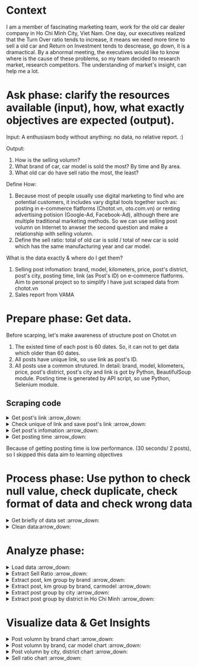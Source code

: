 # Context
I am a member of fascinating marketing team, work for the old car dealer company in Ho Chi Minh City, Viet Nam. One day, our executives realized that the Turn Over ratio tends to increase, it means we need more time to sell a old car and Return on Investment tends to descrease, go down, it is a dramactical. By a abnormal meeting, the executives would like to know where is the cause of these problems, so my team decided to research market, research competitors. The understanding of market's insight, can help me a lot.

# Ask phase: clarify the resources available (input), how, what exactly objectives are expected (output).

Input: A enthusiasm body without anything: no data, no relative report. :) 

Output:
1. How is the selling volumn? 
2. What brand of car, car model is sold the most? By time and By area.
3. What old car do have sell ratio the most, the least?

Define How: 
1. Because most of people usually use digital marketing to find who are potential customers, it includes vary digital tools together such as: posting in e-commerce flatforms (Chotot.vn, oto.com.vn) or renting advertising potision (Google-Ad, Facebook-Ad), although there are multiple traditional marketing methods. So we can use selling post volumn on Internet to anwser the second question and make a relationship with selling volumn.
2. Define the sell ratio: total of old car is sold / total of new car is sold which has the same manufacturing year and car model.

What is the data exactly & where do I get them?
1. Selling post infomation: brand, model, kilometers, price, post's district, post's city, posting time, link (as Post's ID) on e-commerce flatforms. Aim to personal project so to simplify I have just scraped data from chotot.vn
2. Sales report from VAMA

# Prepare phase: Get data.
Before scarping, let's make awareness of structure post on Chotot.vn
1. The existed time of each post is 60 dates. So, it can not to get data which older than 60 dates. 
2. All posts have unique link, so use link as post's ID.
3. All posts use a common strutured. In detail: brand, model, kilometers, price, post's district, post's city and link is got by Python, BeautifulSoup module. Posting time is generated by API script, so use Python, Selenium module.

## Scraping code

<details><summary> Get post's link  :arrow_down: </summary>

```python
'''Get all link of posts'''
import requests
from bs4 import BeautifulSoup

posts = []
for i in range(0,1000):
    url = 'https://xe.chotot.com/mua-ban-oto-cu-sdca1?page={}'.format(i)
    response = requests.get(url, timeout=10)
    if response.status_code != 200:
        print('time out')
        continue
    content = response.content
    soup = BeautifulSoup(content, 'html.parser')
    for y in soup.find_all('a', class_="AdItem_adItem__gDDQT"):
        link = 'https://xe.chotot.com'+y['href']
        posts.append(link)
    print(i)
print(len(posts)) #20015
```
</details>

<details><summary> Check unique of link and save post's link :arrow_down: </summary>

```python
#find unique link posts
uni_posts = set(posts) #19897
posts = list(uni_posts)
#save posts list into txt
with open('posts7-2-2023.txt', 'w') as f:
    for s in posts:
        f.write(s+'\n')
```

![image](https://github.com/Cong-hau/analyze-old-car-selling-posts/blob/f770049f7ffefcbbb9ab1f4aca84f5083337fc00/images/link_post.png)

</details>

<details><summary> Get post's infomation :arrow_down: </summary>

```python
'''read list into txt'''
with open("posts7-2-2023.txt", 'r') as f:
    posts = [line.rstrip('\n') for line in f]
print(len(posts))


'''Get data from all posts'''
import requests
from bs4 import BeautifulSoup
from datetime import datetime
import re

data = []
index = 0
for url in posts[0]:
    try:
        response = requests.get(url, timeout=15)
    except requests.Timeout:
        continue
    if response.status_code != 200:
        continue
    content = response.content
    soup = BeautifulSoup(content, 'html.parser')
    #brand
    brand = soup.find('a', itemprop = 'carbrand')
    if brand is not None:
        brand = brand.string
    #carmodel
    carmodel = soup.find('a', itemprop = 'carmodel')
    if carmodel is not None:
        carmodel = carmodel.string
    #Manufactural year
    mfyear_string = soup.find('span', itemprop = 'mfdate')
    if mfyear_string is None:
        mfyear = None
    else:
        mfyear_string = mfyear_string.string
        try:
            mftime = datetime.strptime(mfyear_string, '%Y')
            mfyear = mftime.year
        except ValueError:
            mfyear = mfyear_string
    #km
    km_string = soup.find('span', itemprop = 'mileage_v2')
    if km_string is None:
        km = None
    else:
        km = int(km_string.string)
    #Transmission, Fuel
    gearbox = soup.find('span', itemprop = 'gearbox')
    if gearbox is not None:
        gearbox = gearbox.string
    fuel = soup.find('span', itemprop = 'fuel')
    if fuel is not None:
        fuel = fuel.string
    #Price
    price_string = soup.find('span', itemprop = 'price')
    if price_string is None:
        price = None
    else:
        price_string = price_string.text
        price = int(price_string[0:-3].replace('.','')) #remove '.','đ',' ' and convert to int
    #Area: dictrict, city
    script = soup.find('script', id='__NEXT_DATA__').string

    start_pattern_district = 'area_name":"'
    start_index_district = re.search(start_pattern_district, script)
    end_pattern_district = '","region'
    end_index_district = re.search(end_pattern_district, script)
    if start_index_district is None:
        district = None
    elif end_index_district is None:
        district = None
    else:
        district = script[start_index_district.span()[1]:end_index_district.span()[0]]
    
    start_pattern_city = 'region_name":"'
    start_index_city = re.search(start_pattern_city, script)
    end_pattern_city = '","company_ad'
    end_index_city = re.search(end_pattern_city, script)
    if start_index_city is None:
        city = None
    elif end_index_city is None:
        city = None
    else:
        city = script[start_index_city.span()[1]:end_index_city.span()[0]]
    #Posted time
    start_pattern_time = 'date":"'
    start_index_time = re.search(start_pattern_time, script)
    end_pattern_time = '","access-control-expose-headers"'
    end_index_time = re.search(end_pattern_time, script)
    if start_index_time is None:
        posted_time, posted_year, posted_month = None, None, None
    elif end_index_city is None:
        posted_time, posted_year, posted_month = None, None, None
    else:
        posted_time_string = script[start_index_time.span()[1]:end_index_time.span()[0]]
        try:
            posted_time = datetime.strptime(posted_time_string, '%a, %d %b %Y %H:%M:%S %Z')
            posted_year = posted_time.year
            posted_month = posted_time.strftime('%b')
        except ValueError:
            posted_time, posted_year, posted_month = None, None, None

    #PhoneNumber
    #Href
    href = url
    data.append({'brand': brand,
        'carmodel': carmodel,
        'year': mfyear,
        'km': km,
        'tranmission': gearbox,
        'fuel': fuel,
        'price': price,
        'district': district,
        'city': city,
        'posted_year': posted_year,
        'posted_month': posted_month,
        'link': href
        })
    index += 1
    print(index)
#print(len(data))
#Export: Write data into a new csv
import csv
keys = data[0].keys()   
'''with open('data.csv', 'w', encoding='utf8', newline='') as output_file:
    dict_writer = csv.DictWriter(output_file, keys)
    dict_writer.writeheader()
    dict_writer.writerows(data)'''
#Append new data into existed csv
with open('data.csv', 'a', encoding='utf8', newline='') as output_file:
    dict_writer = csv.DictWriter(output_file, keys)
    dict_writer.writerows(data)
```

![image](https://github.com/Cong-hau/analyze-old-car-selling-posts/blob/f770049f7ffefcbbb9ab1f4aca84f5083337fc00/images/post_info.png)

</details>

<details><summary> Get posting time :arrow_down: </summary>

```python
import selenium
from selenium import webdriver
from selenium.webdriver.common.keys import Keys
from selenium.webdriver.common.by import By
import time

link = ['https://xe.chotot.com/mua-ban-oto-quan-8-tp-ho-chi-minh/102698000.htm','https://xe.chotot.com/mua-ban-oto-quan-3-tp-ho-chi-minh/102398170.htm']
driver = webdriver.Chrome()
for url in link:
    driver.get(url)
    time.sleep(5)

    posted_time_ele = driver.find_element(By.XPATH, '//*[@id="__next"]/div/div[3]/div[1]/div/div[4]/div/div[2]/div/div/div/span/div/div[2]/span')
    print(posted_time_ele.text) #30s for 2 posts, so use selenium take a lot of time
```

![image](https://github.com/Cong-hau/analyze-old-car-selling-posts/blob/f770049f7ffefcbbb9ab1f4aca84f5083337fc00/images/posting_time.png)

</details>

Because of getting posting time is low performance. (30 seconds/ 2 posts), so I skipped this data aim to learning objectives

# Process phase: Use python to check null value, check duplicate, check format of data and check wrong data

<details><summary> Get briefly of data set :arrow_down: </summary>

```python
import pandas as pd

'''Load data'''
df = pd.read_csv('data.csv')

'''Get briefly of dataset'''
df.head()
df.info() 
df.describe()
df.columns
```

![image](https://github.com/Cong-hau/analyze-old-car-selling-posts/blob/b127c994cfa195dfb1a9ba852610419fbdc26927/images/df_info.png)

</details>

<details><summary> Clean data:arrow_down: </summary>

```python
'''Cleaning empty value'''
#View the empty value
df[df.isnull().any(axis=1)] 
```

![image](https://github.com/Cong-hau/analyze-old-car-selling-posts/blob/b127c994cfa195dfb1a9ba852610419fbdc26927/images/null_value.png)

```python
km_mode = df['km'].mode() #find mode value and ignore NaN value
km_mode = float(km_mode) #mode() function create object so have to change data type before use on fillna method
df['km'].fillna(km_mode, inplace=True) 

#View again include brand, carmodel so drop the rest of na
df.dropna(inplace=True) 

'''Cleaning wrong format'''
df.info()
convert_dict = {'km':int, 'price':int, 'posted_year':str}
df = df.astype(convert_dict)

'''Check wrong data in city'''
#view unique in city column
set(df['city']) #do not have misspelling and obey the standard

'''Remove duplicates'''
df.duplicated() #All is False >> no duplicates

'''#Save dataset after cleaning'''
df.to_csv('cleaned_data.csv', index=False) #remove index number
```

![image](https://github.com/Cong-hau/analyze-old-car-selling-posts/blob/b127c994cfa195dfb1a9ba852610419fbdc26927/images/check_duplicates.png)

</details>

# Analyze phase: 
<details><summary> Load data :arrow_down: </summary>

```python
import pandas as pd

'''1.Load data'''
df = pd.read_csv('cleaned_data.csv')

'''2.View data'''
df.info()
df.head()
df = df.astype({'posted_year':int})#remove number after digit point of float type
df = df.astype({'posted_year':str})#convert data type in a line
```
</details>

<details><summary> Extract Sell Ratio :arrow_down: </summary>

```python
#Create a new dataframe 
top_posts = df.groupby(['brand','carmodel','year']).size().sort_values(ascending=False)
sell_ratio = top_posts.reset_index() #convert series (groupby result) into dataframe
sell_ratio.rename(columns={0:'num_posts'}, inplace=True) #change column name

#Filter manufacture year (2020,2021,2022)
sell_ratio = sell_ratio[sell_ratio['year'].isin(['2020','2021','2022'])]

#Filter brand which have data revenue in VAMA
filter_brand = ['Toyota','Ford','Honda','Mitsubishi','Kia','Mazda','Suzuki','Isuzu']
sell_ratio = sell_ratio[sell_ratio['brand'].isin(filter_brand)]

#Filter number of posts which quite large to analyze, after view unique value of num_posts, I chose 20
sell_ratio = sell_ratio[sell_ratio['num_posts'] > 20]

#Add data from VAMA statements
vama_data = [30251, 15650, 13291, 5485, 11365, 16447, 16844, 8512, 2793, 12033, 16122, 11803, 9745,
            13616, 19931, 4206, 18411, 6075, 1961, 5902, 7653, 3969, 14696, 5589, 3683, 5916, 1948,
            23529, 21473, 14104, 2478, 6352, 11404, 9812, 21983, 3195, 6526, 9775, 2813, 6065, 5406,
            9320, 4725, 5333, 9578, 5423, 2906, 5175, 867, 4471, 10505, 1076, 12700, 9446, 7214, 10230, 
            5854, 12398, 8334, 1710]

vama_report_2020 = 'http://vama.org.vn/Data/upload/files/2020/Thang12-2020/VAMA%20sales%20report%20December%202020%20-%20Detail.pdf'
vama_report_2021 = 'http://vama.org.vn/Data/upload/files/2021/Thang12-2021/VAMA%20sales%20report%20December%202021%20-%20Detail.pdf'
vama_report_2022 = 'http://vama.org.vn/Data/upload/files/2022/T12-2022/VAMA%20sales%20report%20December%202022%20-%20Detail.pdf'

sell_ratio['VAMA'] = vama_data
sell_ratio.info()
#Create a ratio column 
sell_ratio['sell_ratio'] = sell_ratio['num_posts'] / sell_ratio['VAMA'] *100
sell_ratio.to_csv('sell_ratio_chotot.csv', index=False)
```

</details>

<details><summary> Extract post, km group by brand :arrow_down: </summary>

```python
#num_posts, mean_km group by brand
brand = df.groupby(['brand']).agg({'km':['mean', 'count']}) #get 2 aggregate functions, extract a DataFrame
brand = brand.reset_index() #reset index
brand.columns = ['brand', 'mean_km', 'num_posts'] #change multiple column names
brand.to_csv('posts_km_groupby_brand.csv', index= False)
```

![image](https://github.com/Cong-hau/analyze-old-car-selling-posts/blob/cffa3cafe1c523a2793272343fdb351b1f437c6b/images/post_brand.png)

</details>

<details><summary> Extract post, km group by brand, carmodel :arrow_down: </summary>

```python
#num_posts, mean_km group by carmodel
carmodel = df.groupby(['brand', 'carmodel'])['km'].agg(['mean', 'size'])
carmodel = carmodel.reset_index()
carmodel.columns = ['brand', 'carmodel', 'mean_km', 'num_posts']
carmodel.to_csv('posts_km_groupby_carmodel.csv', index= False)
```

![image](https://github.com/Cong-hau/analyze-old-car-selling-posts/blob/cffa3cafe1c523a2793272343fdb351b1f437c6b/images/post_carmodel.png)

</details>

<details><summary> Extract post group by city :arrow_down: </summary>

```python
#num_posts group by city
city = df.groupby('city').size()
city = city.reset_index()
city.columns = ['city', 'num_posts']
city.to_csv('posts_groupby_city.csv', index= False)
```

![image](https://github.com/Cong-hau/analyze-old-car-selling-posts/blob/cffa3cafe1c523a2793272343fdb351b1f437c6b/images/post_city.png)

</details>


<details><summary> Extract post group by district in Ho Chi Minh :arrow_down: </summary>

```python
#num_posts group by disctrict in HCM
hcm = df.groupby('city').get_group('Tp Hồ Chí Minh')
dis_hcm = hcm.groupby('district').size()
dis_hcm = dis_hcm.reset_index()
dis_hcm.columns = ['district', 'num_posts']
dis_hcm['city'] = 'Hồ Chí Minh' #add city column to get hcm's geographic data which used in tableau
dis_hcm.to_csv('posts_groupby_district_hcm.csv', index= False)
```

![image](https://github.com/Cong-hau/analyze-old-car-selling-posts/blob/cffa3cafe1c523a2793272343fdb351b1f437c6b/images/post_dist_hcm.png)

</details>

# Visualize data & Get Insights

<details><summary> Post volumn by brand chart :arrow_down: </summary>

![image](https://github.com/Cong-hau/analyze-old-car-selling-posts/blob/1c9649ee937a2e03d87662cbbe8d31488342f2bc/images/brand's%20post.png)

[Brand's post Dashboard](https://public.tableau.com/app/profile/l.h.u5510/viz/Book1_16759639143440/Dashboard3)

</details>

<details><summary> Post volumn by brand, car model chart :arrow_down: </summary>

![image](https://github.com/Cong-hau/analyze-old-car-selling-posts/blob/1c9649ee937a2e03d87662cbbe8d31488342f2bc/images/carmodel's%20post.png)

[Car Model's post Dashboard](https://public.tableau.com/app/profile/l.h.u5510/viz/Book1_16759639143440/Dashboard4)

</details>

<details><summary> Post volumn by city, district chart :arrow_down: </summary>

![image](https://github.com/Cong-hau/analyze-old-car-selling-posts/blob/1c9649ee937a2e03d87662cbbe8d31488342f2bc/images/city's%20post.png)

[City, district Dashboard](https://public.tableau.com/app/profile/l.h.u5510/viz/Book1_16759639143440/Dashboard2)

</details>

<details><summary> Sell ratio chart :arrow_down: </summary>

![image](https://github.com/Cong-hau/analyze-old-car-selling-posts/blob/1c9649ee937a2e03d87662cbbe8d31488342f2bc/images/sell%20ratio%202.png)

[Sell Ratio Dashboard](https://public.tableau.com/app/profile/l.h.u5510/viz/Book1_16759639143440/Dashboard5)

</details>



